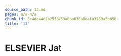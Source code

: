 ```yaml
---
source_path: 13.md
pages: n/a-n/a
chunk_id: 5e4de44c2a2558453a0ba636a8eafa3269a5bb50
title: '13'
---
```

# ELSEVIER Jat
